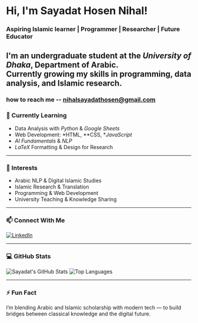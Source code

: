 # Hi, I'm Sayadat Hosen Nihal!  
### Aspiring Islamic learner | Programmer | Researcher | Future Educator  

I'm an undergraduate student at the *University of Dhaka*, Department of Arabic.  
Currently growing my skills in programming, data analysis, and Islamic research.
---
### how to reach me -- nihalsayadathosen@gmail.com

### 🌱 Currently Learning
- Data Analysis with *Python* & *Google Sheets*
- Web Development: *HTML, **CSS, **JavaScript*
- *AI Fundamentals* & *NLP*
- *LaTeX* Formatting & Design for Research
---

### 🧠 Interests
- Arabic NLP & Digital Islamic Studies  
- Islamic Research & Translation  
- Programming & Web Development  
- University Teaching & Knowledge Sharing  

---

### 📫 Connect With Me
[![LinkedIn](https://img.shields.io/badge/LinkedIn-Profile-blue?style=flat&logo=linkedin)](https://www.linkedin.com/in/sayadat-hosen-54855a2a7)

---

### 💻 GitHub Stats
![Sayadat's GitHub Stats](https://github-readme-stats.vercel.app/api?username=sayadat-hosen&show_icons=true&theme=default)
![Top Languages](https://github-readme-stats.vercel.app/api/top-langs/?username=sayadat-hosen&layout=compact)

---

### ⚡ Fun Fact
I’m blending Arabic and Islamic scholarship with modern tech — to build bridges between classical knowledge and the digital future.
